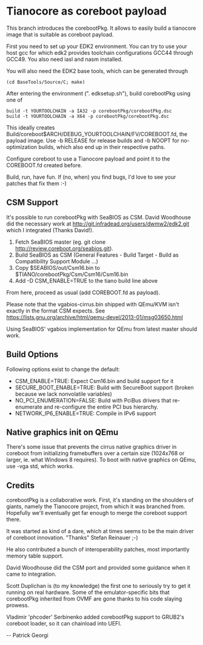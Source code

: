 Tianocore as coreboot payload
=============================

This branch introduces the corebootPkg. It allows to easily build a
tianocore image that is suitable as coreboot payload.

First you need to set up your EDK2 environment. You can try to use your
host gcc for which edk2 provides toolchain configurations GCC44 through
GCC49. You also need iasl and nasm installed.

You will also need the EDK2 base tools, which can be generated through

    (cd BaseTools/Source/C; make)

After entering the environment (". edksetup.sh"), build corebootPkg
using one of

    build -t YOURTOOLCHAIN -a IA32 -p corebootPkg/corebootPkg.dsc
    build -t YOURTOOLCHAIN -a X64 -p corebootPkg/corebootPkg.dsc

This ideally creates Build/coreboot$ARCH/DEBUG_YOURTOOLCHAIN/FV/COREBOOT.fd,
the payload image. Use -b RELEASE for release builds and -b NOOPT for
no-optimization builds, which also end up in their respective paths.

Configure coreboot to use a Tianocore payload and point it to the
COREBOOT.fd created before.

Build, run, have fun.  If (no, when) you find bugs, I'd love to see your
patches that fix them :-)

CSM Support
-----------
It's possible to run corebootPkg with SeaBIOS as CSM. David Woodhouse
did the necessary work at http://git.infradead.org/users/dwmw2/edk2.git
which I integrated (Thanks David!).

1. Fetch SeaBIOS master (eg. git clone http://review.coreboot.org/seabios.git).
2. Build SeaBIOS as CSM (General Features - Build Target -
   Build as Compatibility Support Module ...)
3. Copy $SEABIOS/out/Csm16.bin to $TIANO/corebootPkg/Csm/Csm16/Csm16.bin
4. Add -D CSM_ENABLE=TRUE to the tiano build line above

From here, proceed as usual (add COREBOOT.fd as payload).

Please note that the vgabios-cirrus.bin shipped with QEmu/KVM isn't
exactly in the format CSM expects.
See https://lists.gnu.org/archive/html/qemu-devel/2013-01/msg03650.html

Using SeaBIOS' vgabios implementation for QEmu from latest master
should work.

Build Options
-------------
Following options exist to change the default:
- CSM_ENABLE=TRUE: Expect Csm16.bin and build support for it
- SECURE_BOOT_ENABLE=TRUE: Build with SecureBoot support (broken
  because we lack nonvolatile variables)
- NO_PCI_ENUMERATION=FALSE: Build with PciBus drivers that re-enumerate
  and re-configure the entire PCI bus hierarchy.
- NETWORK_IP6_ENABLE=TRUE: Compile in IPv6 support

Native graphics init on QEmu
----------------------------
There's some issue that prevents the cirrus native graphics driver
in coreboot from initializing framebuffers over a certain size
(1024x768 or larger, ie. what Windows 8 requires).
To boot with native graphics on QEmu, use -vga std, which works.

Credits
-------
corebootPkg is a collaborative work. First, it's standing on the
shoulders of giants, namely the Tianocore project, from which it was
branched from. Hopefully we'll eventually get far enough to merge the
coreboot support there.

It was started as kind of a dare, which at times seems to be the main
driver of coreboot innovation.
"Thanks" Stefan Reinauer ;-)

He also contributed a bunch of interoperability patches, most importantly
memory table support.

David Woodhouse did the CSM port and provided some guidance when it came
to integration.

Scott Duplichan is (to my knowledge) the first one to seriously try
to get it running on real hardware.  Some of the emulator-specific
bits that corebootPkg inherited from OVMF are gone thanks to his code
slaying prowess.

Vladimir 'phcoder' Serbinenko added corebootPkg support to GRUB2's
coreboot loader, so it can chainload into UEFI.

-- Patrick Georgi
